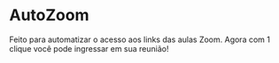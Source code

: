 # AutoZoom
Feito para automatizar o acesso aos links das aulas Zoom. Agora com 1 clique você pode ingressar em sua reunião!
